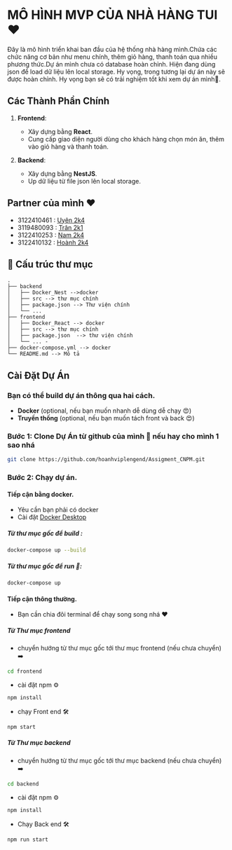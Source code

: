 # MÔ HÌNH MVP CỦA NHÀ HÀNG TUI ❤️

Đây là mô hình triển khai ban đầu của hệ thống nhà hàng mình.Chứa các chức năng cơ bản như menu chính, thêm giỏ hàng, thanh toán qua nhiều phương thức.Dự án mình chưa có database hoàn chỉnh. Hiện đang dùng json để load dữ liệu lên local storage. Hy vọng, trong tương lại dự án này sẽ được hoàn chỉnh. Hy vọng bạn sẽ có trải nghiệm tốt khi xem dự án mình🥰. 
## Các Thành Phần Chính

1. **Frontend**:
   - Xây dựng bằng **React**.
   - Cung cấp giao diện người dùng cho khách hàng chọn món ăn, thêm vào giỏ hàng và thanh toán.

2. **Backend**:
   - Xây dựng bằng **NestJS**.
   - Up dữ liệu từ file json lên local storage.
## Partner của mình ❤️
- 3122410461 : [Uyên 2k4](https://github.com/PhuongUyen1311)
- 3119480093 : [Trân 2k1](https://github.com/trannguyen5801)
- 3122410253 : [Nam 2k4](https://github.com/NhatNam15151515)
- 3122410132 : [Hoành 2k4](https://github.com/hoanhviplengend)
## 📁 Cấu trúc thư mục

```
.
├── backend
│   ├── Docker_Nest -->docker
│   ├── src --> thư mục chính
│   ├── package.json --> Thư viện chính
│   └── ...
├── frontend
│   ├── Docker_React --> docker
│   ├── src --> thư mục chính
│   ├── package.json  --> thư viện chính 
│   └── ... -
├── docker-compose.yml --> docker
└── README.md --> Mô tả
```

## Cài Đặt Dự Án

### Bạn có thể build dự án thông qua hai cách.

- **Docker** (optional, nếu bạn muốn nhanh dễ dùng dễ chạy 😍)
- **Truyền thống** (optional, nếu bạn muốn tách front và back 😍)

### Bước 1: Clone Dự Án từ github của mình 🤣 nếu hay cho mình 1 sao nhá 

```bash
git clone https://github.com/hoanhviplengend/Assigment_CNPM.git
```
### Bước 2: Chạy dự án.
#### Tiếp cận bằng docker.
- Yêu cần bạn phải có docker
- Cài đặt [Docker Desktop](https://www.docker.com/products/docker-desktop/)
##### Từ thư mục gốc để build :
```bash
docker-compose up --build
```
##### Từ thư mục gốc để run 🏃:
```bash
docker-compose up
```
#### Tiếp cận thông thường.
- Bạn cần chia đôi terminal để chạy song song nhá ❤️
##### Từ Thư mục frontend
- chuyển hướng từ thư mục gốc tới thư mục frontend (nếu chưa chuyển) ➡️
```bash
cd frontend
```
- cài đặt npm ⚙️
```bash
npm install
```
- chạy Front end 🛠️
```bash
npm start
```
##### Từ Thư mục backend
- chuyển hướng từ thư mục gốc tới thư mục backend (nếu chưa chuyển) ➡️
```bash
cd backend
```
- cài đặt npm ⚙️
```bash
npm install
```
- Chạy Back end 🛠️
```bash
npm run start
```
